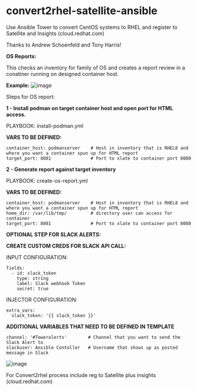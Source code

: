# convert2rhel-satellite-ansible
Use Ansible Tower to convert CentOS systems to RHEL and register to Satellite and Insights (cloud.redhat.com)

Thanks to Andrew Schoenfeld and Tony Harris!

<B> OS Reports:</B>

This checks an inventory for family of OS and creates a report review in a conatiner running on designed container host.

<B>Example:</B>
![image](https://user-images.githubusercontent.com/17077661/120725650-4ca03c80-c48b-11eb-89b1-aca039e95f8b.png)


Steps for OS report:

<B>1 - Install podman on target container host and open port for HTML access. </B>
 
PLAYBOOK: install-podman.yml 
     
<B>VARS TO BE DEFINED: </B>
<pre class="line-number language-yaml"><code>container_host: podmanserver    # Host in inventory that is RHEL8 and where you want a container spun up for HTML report
target_port: 8081               # Port to xlate to container port 8080 
</code></pre>

<B>2 - Generate report against target inventory</B>

PLAYBOOK: create-os-report.yml
 
<B>VARS TO BE DEFINED: </B>

<pre class="line-number language-yaml"><code>container_host: podmanserver    # Host in inventory that is RHEL8 and where you want a container spun up for HTML report
home_dir: /var/lib/tmp/         # directory user can access for container
target_port: 8081               # Port to xlate to container port 8080
</code></pre>

<B>OPTIONAL STEP FOR SLACK ALERTS: </B>

<B> CREATE CUSTOM CREDS FOR SLACK API CALL: </B>

INPUT CONFIGURATION:

<pre class="line-number language-yaml"><code>fields:
  - id: slack_token
    type: string
    label: Slack webhook Token
    secret: true
</code></pre>

INJECTOR CONFIGURATION:
<pre class="line-number language-yaml"><code>extra_vars:
  slack_token: '{{ slack_token }}'
</code></pre>

<B> ADDITIONAL VARIABLES THAT NEED TO BE DEFINED IN TEMPLATE </B>

<pre class="line-number language-yaml"><code>channel: '#Toweralerts'        # Channel that you want to send the Slack Alert to
slackuser: Ansible Contoller   # Username that shows up as posted message in Slack
</code></pre>

![image](https://user-images.githubusercontent.com/17077661/120726695-8bcf8d00-c48d-11eb-916c-581f23f40382.png)



 For Convert2rhel process include reg to Satellite plus insights (cloud.redhat.com)
 
